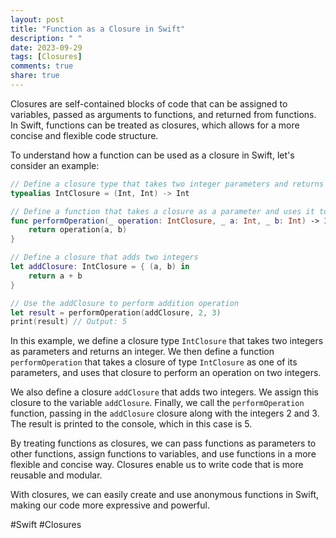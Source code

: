 ```yaml
---
layout: post
title: "Function as a Closure in Swift"
description: " "
date: 2023-09-29
tags: [Closures]
comments: true
share: true
---
```


Closures are self-contained blocks of code that can be assigned to variables, passed as arguments to functions, and returned from functions. In Swift, functions can be treated as closures, which allows for a more concise and flexible code structure.

To understand how a function can be used as a closure in Swift, let's consider an example:

```swift
// Define a closure type that takes two integer parameters and returns their sum
typealias IntClosure = (Int, Int) -> Int

// Define a function that takes a closure as a parameter and uses it to perform an operation on two integers
func performOperation(_ operation: IntClosure, _ a: Int, _ b: Int) -> Int {
    return operation(a, b)
}

// Define a closure that adds two integers
let addClosure: IntClosure = { (a, b) in
    return a + b
}

// Use the addClosure to perform addition operation
let result = performOperation(addClosure, 2, 3)
print(result) // Output: 5
```

In this example, we define a closure type `IntClosure` that takes two integers as parameters and returns an integer. We then define a function `performOperation` that takes a closure of type `IntClosure` as one of its parameters, and uses that closure to perform an operation on two integers.

We also define a closure `addClosure` that adds two integers. We assign this closure to the variable `addClosure`. Finally, we call the `performOperation` function, passing in the `addClosure` closure along with the integers 2 and 3. The result is printed to the console, which in this case is 5.

By treating functions as closures, we can pass functions as parameters to other functions, assign functions to variables, and use functions in a more flexible and concise way. Closures enable us to write code that is more reusable and modular.

With closures, we can easily create and use anonymous functions in Swift, making our code more expressive and powerful. 

#Swift #Closures